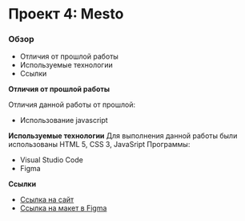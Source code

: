 # Проект 4: Mesto

### Обзор
* Отличия от прошлой работы
* Используемые технологии
* Ссылки

**Отличия от прошлой работы**

Отличия данной работы от прошлой:
* Использование javascript

**Используемые технологии**
Для выполнения данной работы были использованы HTML 5, CSS 3, JavaSript
Программы:
* Visual Studio Code
* Figma

**Ссылки**
* [Ссылка на сайт](https://daminian.github.io/russian-travel/)
* [Ссылка на макет в Figma](https://www.figma.com/file/StZjf8HnoeLdiXS7dYrLAh/JavaScript.-Sprint-4)
